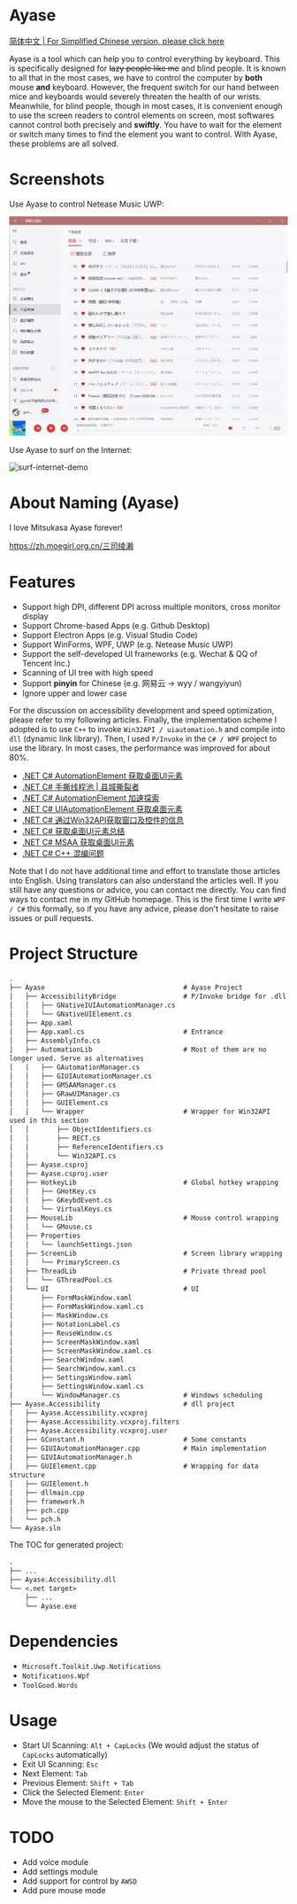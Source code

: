 # Ayase

[简体中文 | For Simplified Chinese version, please click here](README_zh-cn.md)

Ayase is a tool which can help you to control everything by keyboard. This is specifically designed for ~~lazy people like me~~ and blind people. It is known to all that in the most cases, we have to control the computer by **both** mouse **and** keyboard. However, the frequent switch for our hand between mice and keyboards would severely threaten the health of our wrists. Meanwhile, for blind people, though in most cases, it is convenient enough to use the screen readers to control elements on screen, most softwares cannot control both precisely and **swiftly**. You have to wait for the element or switch many times to find the element you want to control. With Ayase, these problems are all solved.

# Screenshots

Use Ayase to control Netease Music UWP:

![netease-demo](imgs/netease-music.gif)

Use Ayase to surf on the Internet:

![surf-internet-demo](imgs/surf-internet.gif)

# About Naming (Ayase)

I love Mitsukasa Ayase forever!

https://zh.moegirl.org.cn/三司绫濑

# Features

- Support high DPI, different DPI across multiple monitors, cross monitor display
- Support Chrome-based Apps (e.g. Github Desktop)
- Support Electron Apps (e.g. Visual Studio Code)
- Support WinForms, WPF, UWP (e.g. Netease Music UWP)
- Support the self-developed UI frameworks (e.g. Wechat & QQ of Tencent Inc.)
- Scanning of UI tree with high speed
- Support **pinyin** for Chinese (e.g. 网易云 → wyy / wangyiyun)
- Ignore upper and lower case

For the discussion on accessibility development and speed optimization, please refer to my following articles. Finally, the implementation scheme I adopted is to use `C++` to invoke `Win32API / uiautomation.h` and compile into `dll` (dynamic link library). Then, I used `P/Invoke` in the `C# / WPF` project to use the library. In most cases, the performance was improved for about 80%.

- [.NET C# AutomationElement 获取桌面UI元素](https://gyrojeff.top/index.php/archives/NET-C-AutomationElement-%E8%8E%B7%E5%8F%96%E6%A1%8C%E9%9D%A2UI%E5%85%83%E7%B4%A0/)
- [.NET C# 手撕线程池 | 县城撕裂者](https://gyrojeff.top/index.php/archives/NET-C-%E6%89%8B%E6%92%95%E7%BA%BF%E7%A8%8B%E6%B1%A0-%E5%8E%BF%E5%9F%8E%E6%92%95%E8%A3%82%E8%80%85/)
- [.NET C# AutomationElement 加速探索](https://gyrojeff.top/index.php/archives/NET-C-AutomationElement-%E5%8A%A0%E9%80%9F%E6%8E%A2%E7%B4%A2/)
- [.NET C# UIAutomationElement 获取桌面元素](https://gyrojeff.top/index.php/archives/NET-C-UIAutomationElement-%E8%8E%B7%E5%8F%96%E6%A1%8C%E9%9D%A2%E5%85%83%E7%B4%A0/)
- [.NET C# 通过Win32API获取窗口及控件的信息](https://gyrojeff.top/index.php/archives/NET-C-%E9%80%9A%E8%BF%87Win32API%E8%8E%B7%E5%8F%96%E7%AA%97%E5%8F%A3%E5%8F%8A%E6%8E%A7%E4%BB%B6%E7%9A%84%E4%BF%A1%E6%81%AF/)
- [.NET C# 获取桌面UI元素总结](https://gyrojeff.top/index.php/archives/NET-C-%E8%8E%B7%E5%8F%96%E6%A1%8C%E9%9D%A2UI%E5%85%83%E7%B4%A0%E6%80%BB%E7%BB%93/)
- [.NET C# MSAA 获取桌面UI元素](https://gyrojeff.top/index.php/archives/NET-C-MSAA-%E8%8E%B7%E5%8F%96%E6%A1%8C%E9%9D%A2UI%E5%85%83%E7%B4%A0/)
- [.NET C# C++ 混编问题](https://gyrojeff.top/index.php/archives/NET-C-C-%E6%B7%B7%E7%BC%96%E9%97%AE%E9%A2%98/)

Note that I do not have additional time and effort to translate those articles into English. Using translators can also understand the articles well. If you still have any questions or advice, you can contact me directly. You can find ways to contact me in my GitHub homepage. This is the first time I write `WPF / C#` this formally, so if you have any advice, please don't hesitate to raise issues or pull requests.

# Project Structure

```
.
├── Ayase                                   # Ayase Project
│   ├── AccessibilityBridge                 # P/Invoke bridge for .dll
│   │   ├── GNativeIUIAutomationManager.cs
│   │   └── GNativeUIElement.cs
│   ├── App.xaml
│   ├── App.xaml.cs                         # Entrance
│   ├── AssemblyInfo.cs
│   ├── AutomationLib                       # Most of them are no longer used. Serve as alternatives
│   │   ├── GAutomationManager.cs
│   │   ├── GIUIAutomationManager.cs
│   │   ├── GMSAAManager.cs
│   │   ├── GRawUIManager.cs
│   │   ├── GUIElement.cs
│   │   └── Wrapper                         # Wrapper for Win32API used in this section
│   │       ├── ObjectIdentifiers.cs
│   │       ├── RECT.cs
│   │       ├── ReferenceIdentifiers.cs
│   │       └── Win32API.cs
│   ├── Ayase.csproj
│   ├── Ayase.csproj.user
│   ├── HotkeyLib                           # Global hotkey wrapping
│   │   ├── GHotKey.cs
│   │   ├── GKeybdEvent.cs
│   │   └── VirtualKeys.cs
│   ├── MouseLib                            # Mouse control wrapping
│   │   └── GMouse.cs
│   ├── Properties
│   │   └── launchSettings.json
│   ├── ScreenLib                           # Screen library wrapping
│   │   └── PrimaryScreen.cs
│   ├── ThreadLib                           # Private thread pool
│   │   └── GThreadPool.cs
│   └── UI                                  # UI
│       ├── FormMaskWindow.xaml
│       ├── FormMaskWindow.xaml.cs
│       ├── MaskWindow.cs
│       ├── NotationLabel.cs
│       ├── ReuseWindow.cs
│       ├── ScreenMaskWindow.xaml
│       ├── ScreenMaskWindow.xaml.cs
│       ├── SearchWindow.xaml
│       ├── SearchWindow.xaml.cs
│       ├── SettingsWindow.xaml
│       ├── SettingsWindow.xaml.cs
│       └── WindowManager.cs                # Windows scheduling
├── Ayase.Accessibility                     # dll project
│   ├── Ayase.Accessibility.vcxproj
│   ├── Ayase.Accessibility.vcxproj.filters
│   ├── Ayase.Accessibility.vcxproj.user
│   ├── GConstant.h                         # Some constants
│   ├── GIUIAutomationManager.cpp           # Main implementation
│   ├── GIUIAutomationManager.h
│   ├── GUIElement.cpp                      # Wrapping for data structure
│   ├── GUIElement.h
│   ├── dllmain.cpp
│   ├── framework.h
│   ├── pch.cpp
│   └── pch.h
└── Ayase.sln
```

The TOC for generated project:

```
.
├── ...
├── Ayase.Accessibility.dll
└── <.net target>
    ├── ...
    └── Ayase.exe
```

# Dependencies

- `Microsoft.Toolkit.Uwp.Notifications`
- `Notifications.Wpf`
- `ToolGood.Words`

# Usage

- Start UI Scanning: `Alt + CapLocks` (We would adjust the status of `CapLocks` automatically)
- Exit UI Scanning: `Esc`
- Next Element: `Tab`
- Previous Element: `Shift + Tab`
- Click the Selected Element: `Enter`
- Move the mouse to the Selected Element: `Shift + Enter`

# TODO

- Add voice module
- Add settings module
- Add support for control by `AWSD`
- Add pure mouse mode

